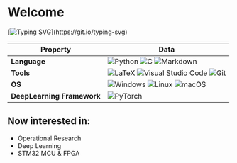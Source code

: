 # Welcome
[![Typing SVG](https://readme-typing-svg.demolab.com?font=Ubuntu&pause=1000&center=true&vCenter=true&width=435&lines=Welcome+to+my+profile+!+👋;I+am+always+learning+new+things;On+the+way+to+become+better;Hope+to+communicate+with+you+!)](https://git.io/typing-svg)

| Property | Data     |
|----------|----------|
| **Language** | ![Python](https://img.shields.io/static/v1?style=for-the-badge&message=Python&color=3776AB&logo=Python&logoColor=FFFFFF&label=) ![C](https://img.shields.io/static/v1?style=for-the-badge&message=C&color=222222&logo=C&logoColor=A8B9CC&label=) ![Markdown](https://img.shields.io/static/v1?style=for-the-badge&message=Markdown&color=000000&logo=Markdown&logoColor=FFFFFF&label=) |
|**Tools** | ![LaTeX](https://img.shields.io/static/v1?style=for-the-badge&message=LaTeX&color=008080&logo=LaTeX&logoColor=FFFFFF&label=) ![Visual Studio Code](https://img.shields.io/static/v1?style=for-the-badge&message=Visual+Studio+Code&color=007ACC&logo=Visual+Studio+Code&logoColor=FFFFFF&label=) ![Git](https://img.shields.io/static/v1?style=for-the-badge&message=Git&color=F05032&logo=Git&logoColor=FFFFFF&label=)|
|**OS**        | ![Windows](https://img.shields.io/static/v1?style=for-the-badge&message=Windows&color=0078D4&logo=Windows&logoColor=FFFFFF&label=) ![Linux](https://img.shields.io/static/v1?style=for-the-badge&message=Linux&color=222222&logo=Linux&logoColor=FCC624&label=) ![macOS](https://img.shields.io/static/v1?style=for-the-badge&message=macOS&color=000000&logo=macOS&logoColor=FFFFFF&label=) |
|**DeepLearning Framework**| ![PyTorch](https://img.shields.io/static/v1?style=for-the-badge&message=PyTorch&color=EE4C2C&logo=PyTorch&logoColor=FFFFFF&label=) |

## Now interested in: 
- Operational Research
- Deep Learning
- STM32 MCU & FPGA
<!---
HolyDDL/HolyDDL is a ✨ special ✨ repository because its `README.md` (this file) appears on your GitHub profile.
You can click the Preview link to take a look at your changes.
--->

